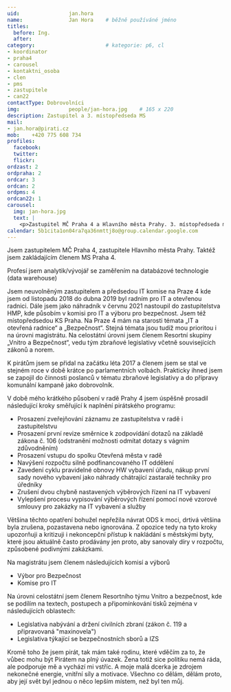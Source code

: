 ```yaml
---
uid:                jan.hora
name:               Jan Hora  	# běžně používáné jméno
titles:
  before: Ing.
  after:
category:                       # kategorie: p6, cl
- koordinator
- praha4
- carousel
- kontaktni_osoba
- clen
- pms
- zastupitele
- can22
contactType: Dobrovolníci
img: 		        people/jan-hora.jpg    # 165 x 220
description: Zastupitel a 3. místopředseda MS
mail:
- jan.hora@pirati.cz
mob:	+420 775 608 734		
profiles:
  facebook: 
  twitter: 
  flickr:
ordzast: 2
ordpraha: 2
ordcar: 3
ordcan: 2
ordpms: 4
ordcan22: 1
carousel:
  img: jan-hora.jpg
  text: |
    <p>Zastupitel MČ Praha 4 a Hlavního města Prahy. 3. místopředseda místního sdružení. # kratký popis, max 160 znaků.</p>
calendar: 5b1cita1on04ra7qa36nmttj8o@group.calendar.google.com
---
```

Jsem zastupitelem MČ Praha 4, zastupitele Hlavního města Prahy. Taktéž jsem zakládajícím členem MS Praha 4.

Profesí jsem analytik/vývojář se zaměřením na databázové technologie (data warehouse)

Jsem neuvolněným zastupitelem a předsedou IT komise na Praze 4 kde jsem od listopadu 2018 do dubna 2019 byl radním pro IT a otevřenou radnici. Dále jsem jako náhradník v červnu 2021 nastoupil do zastupitelstva HMP, kde působím v komisi pro IT a výboru pro bezpečnost. Jsem též místopředsedou KS Praha. Na Praze 4 mám na starosti témata „IT a otevřená radnice“ a „Bezpečnost“. Stejná témata jsou tudíž mou prioritou i na úrovni magistrátu. Na celostátní úrovni jsem členem Resortní skupiny „Vnitro a Bezpečnost“, vedu tým zbraňové legislativy včetně souvisejících zákonů a norem. 

K pirátům jsem se přidal na začátku léta 2017 a členem jsem se stal ve stejném roce v době krátce po parlamentních volbách. Prakticky ihned jsem se zapojil do činnosti poslanců v tématu zbraňové legislativy a do přípravy komunální kampaně jako dobrovolník.

V době mého krátkého působení v radě Prahy 4 jsem úspěšně prosadil následující kroky směřující k naplnění pirátského programu:
* Prosazení zveřejňování záznamu ze zastupitelstva v radě i zastupitelstvu
* Prosazení první revize směrnice k zodpovídání dotazů na základě zákona č. 106 (odstranění možnosti odmítat dotazy s vágním zdůvodněním)
* Prosazení vstupu do spolku Otevřená města v radě
* Navýšení rozpočtu silně podfinancovaného IT oddělení
* Zavedení cyklu pravidelné obnovy HW vybavení úřadu, nákup první sady nového vybavení jako náhrady chátrající zastaralé techniky pro úředníky
* Zrušení dvou chybně nastavených výběrových řízení na IT vybavení
* Vylepšení procesu vypisování výběrových řízení pomocí nové vzorové smlouvy pro zakázky na IT vybavení a služby


Většina těchto opatření bohužel nepřežila návrat ODS k moci, drtivá většina byla zrušena, pozastavena nebo ignorována. Z opozice tedy na tyto kroky upozorňuji a kritizuji i nekoncepční přístup k nakládání s městskými byty, které jsou aktuálně často prodávány jen proto, aby sanovaly díry v rozpočtu, způsobené podivnými zakázkami.

Na magistrátu jsem členem následujících komisí a výborů
* Výbor pro Bezpečnost
* Komise pro IT


Na úrovni celostátní jsem členem Resortního týmu Vnitro a bezpečnost, kde se podílím na textech, postupech a připomínkování tisků zejména v následujících oblastech:
* Legislativa nabývání a držení civilních zbraní (zákon č. 119 a připravovaná "maxinovela")
* Legislativa týkající se bezpečnostních sborů a IZS


Kromě toho že jsem pirát, tak mám také rodinu, které vděčím za to, že vůbec mohu být Pirátem na plný úvazek. Žena totiž sice politiku nemá ráda, ale podporuje mě a vychází mi vstříc. A moje malá dcerka je zdrojem nekonečné energie, vnitřní síly a motivace. Všechno co dělám, dělám proto, aby její svět byl jednou o něco lepším místem, než byl ten můj.
